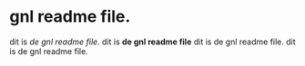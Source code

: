 # gnl readme file.

dit is *de gnl readme file*.
dit is **de gnl readme file**
dit is de gnl readme file.
dit is de gnl readme file.

